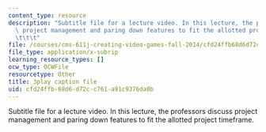 ```yaml
---
content_type: resource
description: "Subtitle file for a lecture video. In this lecture, the professors discuss\
  \ project management and paring down features to fit the allotted project timeframe.\t\
  \t\t\t"
file: /courses/cms-611j-creating-video-games-fall-2014/cfd24ffb68d6d72cc761a91c9376da0b_Ya8wC2rNQK0.srt
file_type: application/x-subrip
learning_resource_types: []
ocw_type: OCWFile
resourcetype: Other
title: 3play caption file
uid: cfd24ffb-68d6-d72c-c761-a91c9376da0b
---
```

Subtitle file for a lecture video. In this lecture, the professors discuss project management and paring down features to fit the allotted project timeframe.				